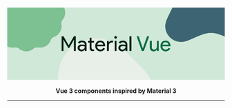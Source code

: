 <div align="center">

![src/logo.png](src/logo.png)

**Vue 3 components inspired by Material 3**

---

</div>